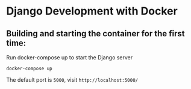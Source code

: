 # Django Development with Docker
## Building and starting the container for the first time:
Run docker-compose up to start the Django server

`docker-compose up`

The default port is `5000`, visit `http://localhost:5000/`

